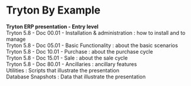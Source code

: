 # Tryton By Example
 **Tryton ERP presentation - Entry level**  
 Tryton 5.8 - Doc 00.01 - Installation & administration : how to install and to manage  
 Tryton 5.8 - Doc 05.01 - Basic Functionality : about the basic scenarios  
 Tryton 5.8 - Doc 10.01 - Purchase : about the purchase cycle  
 Tryton 5.8 - Doc 15.01 - Sale : about the sale cycle  
 Tryton 5.8 - Doc 80.01 - Ancillaries : ancillary features  
 Utilities : Scripts that illustrate the presentation  
 Database Snapshots : Data that illustrate the presentation
